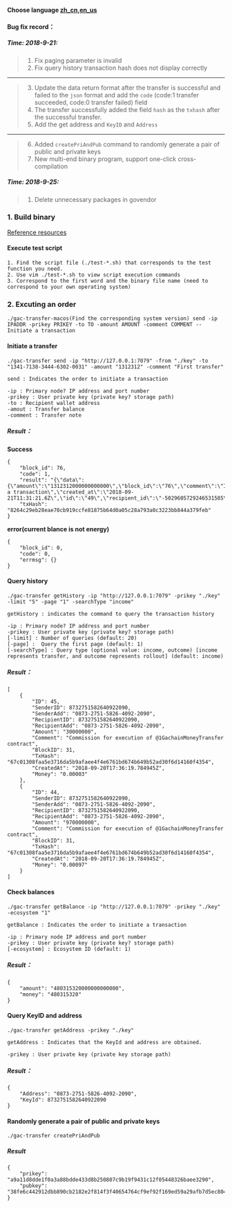**Choose language [zh_cn](https://github.com/GACHAIN/gachain-exchange-api/blob/master/zh_cn.md),[en_us](https://github.com/GACHAIN/gachain-exchange-api)**

#### Bug fix record：
##### Time: 2018-9-21:

> 1. Fix paging parameter is invalid
> 2. Fix query history transaction hash does not display correctly
---
> 3. Update the data return format after the transfer is successful and failed to the `json` format and add the `code` (code:1 transfer succeeded, code:0 transfer failed) field
> 4. The transfer successfully added the field `hash` as the `txhash` after the successful transfer.
> 5. Add the get address and `KeyID` and `Address`
---
> 6. Added `createPriAndPub` command to randomly generate a pair of public and private keys
> 7. New multi-end binary program, support one-click cross-compilation

##### Time: 2018-9-25:
> 1. Delete unnecessary packages in govendor

### 1. Build binary
[Reference resources](https://github.com/mitchellh/gox) 

#### Execute test script
```
1. Find the script file (./test-*.sh) that corresponds to the test function you need.
2. Use vim ./test-*.sh to view script execution commands
3. Correspond to the first word and the binary file name (need to correspond to your own operating system)
```


### 2. Excuting an order
`./gac-transfer-macos(Find the corresponding system version) send -ip IPADDR -prikey PRIKEY -to TO -amount AMOUNT -comment COMMENT --Initiate a transaction`

#### Initiate a transfer

    ./gac-transfer send -ip "http://127.0.0.1:7079" -from "./key" -to "1341-7138-3444-6302-0031" -amount "1312312" -comment "First transfer"

    send : Indicates the order to initiate a transaction

    -ip : Primary node? IP address and port number
    -prikey : User private key (private key? storage path)
    -to : Recipient wallet address
    -amout : Transfer balance
    -comment : Transfer note

##### Result：

**Success**

    {
        "block_id": 76,
        "code": 1,
        "result": "{\"data\":{\"amount\":\"1312312000000000000\",\"block_id\":\"76\",\"comment\":\"Initiate a transaction\",\"created_at\":\"2018-09-21T11:31:21.6Z\",\"id\":\"49\",\"recipient_id\":\"-5029605729246531585\",\"sender_id\":\"8732751582640922090\",\"txhash\":\"\\ufffdd\\ufffd\\ufffd\\ufffdpˑ\\ufffd\\ufffd\\ufffd\\u0018u\\ufffdM\\n\\u0005y:\\u000c2#\\ufffd\\ufffdJ7\\ufffd\\ufffd\"}}",
        "txHash": "8264c29eb28eae70cb919ccfe81875b64d0a05c28a793a0c3223bb844a379feb"
    }



**error(current blance is not energy)**

    {
        "block_id": 0,
        "code": 0,
        "errmsg": {}
    }



#### Query history

    ./gac-transfer getHistory -ip "http://127.0.0.1:7079" -prikey "./key" -limit "5" -page "1" -searchType "income"

    getHistory : indicates the command to query the transaction history

    -ip : Primary node? IP address and port number
    -prikey : User private key (private key? storage path)
    [-limit] : Number of queries (default: 20)
    [-page] :  Query the first page (default: 1)
    [-searchType] : Query type (optional value: income, outcome) [income represents transfer, and outcome represents rollout] (default: income)

##### Result：
    [
        {
            "ID": 45,
            "SenderID": 8732751582640922090,
            "SenderAdd": "0873-2751-5826-4092-2090",
            "RecipientID": 8732751582640922090,
            "RecipientAdd": "0873-2751-5826-4092-2090",
            "Amount": "30000000",
            "Comment": "Commission for execution of @1GachainMoneyTransfer contract",
            "BlockID": 31,
            "TxHash": "67c01308faa5e3716da5b9afaee4f4e6761bd674b649b52ad30f6d14160f4354",
            "CreatedAt": "2018-09-20T17:36:19.784945Z",
            "Money": "0.00003"
        },
        {
            "ID": 44,
            "SenderID": 8732751582640922090,
            "SenderAdd": "0873-2751-5826-4092-2090",
            "RecipientID": 8732751582640922090,
            "RecipientAdd": "0873-2751-5826-4092-2090",
            "Amount": "970000000",
            "Comment": "Commission for execution of @1GachainMoneyTransfer contract",
            "BlockID": 31,
            "TxHash": "67c01308faa5e3716da5b9afaee4f4e6761bd674b649b52ad30f6d14160f4354",
            "CreatedAt": "2018-09-20T17:36:19.784945Z",
            "Money": "0.00097"
        }
    ]

#### Check balances

    ./gac-transfer getBalance -ip "http://127.0.0.1:7079" -prikey "./key" -ecosystem "1"

    getBalance : Indicates the order to initiate a transaction

    -ip : Primary node IP address and port number
    -prikey : User private key (private key? storage path)
    [-ecosystem] : Ecosystem ID (default: 1)


##### Result：
    {
        "amount": "480315320000000000000",
        "money": "480315320"
    }

#### Query KeyID and address
    ./gac-transfer getAddress -prikey "./key"

    getAddress : Indicates that the KeyId and address are obtained.

    -prikey : User private key (private key storage path)

##### Result：

    {
        "Address": "0873-2751-5826-4092-2090",
        "KeyId": 8732751582640922090
    }

#### Randomly generate a pair of public and private keys
    ./gac-transfer createPriAndPub

##### Result
    {
        "prikey": "a9a11d8dde1f0a3a88bdde433d8b250807c9b19f9431c12f05448326baee3290",
        "pubkey": "38fe6c442912dbb890cb2182e2f814f3f40654764cf9ef92f169ed59a29afb7d5ec80486b28920a8c3ee7bfc59d3ffd62b10e323f0b088ec0eccee6a22ea3198"
    }
